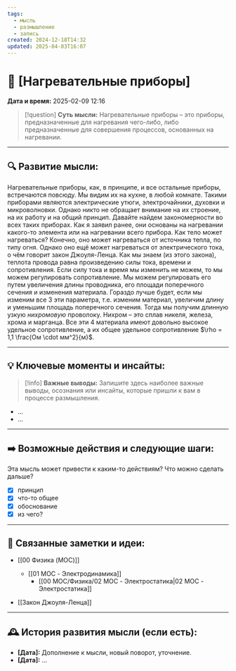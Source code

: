 ```yaml
---
tags:
  - мысль
  - размышление
  - запись
created: 2024-12-18T14:32
updated: 2025-04-03T16:07
---
```


# 💭  [Нагревательные приборы]

**Дата и время:** 2025-02-09 12:16

> [!question] **Суть мысли:**
> Нагревательные приборы – это приборы, предназначенные для нагревания чего-либо, либо предназначенные для совершения процессов, основанных на нагревании.

---

## 🔍 Развитие мысли:

Нагревательные приборы, как, в принципе, и все остальные приборы, встречаются повсюду. Мы видим их на кухне, в любой комнате. Такими приборами являются электрические утюги, электрочайники, духовки и микроволновки. Однако никто не обращает внимание на их строение, на их работу и на общий принцип.
Давайте найдем закономерности во всех таких приборах. Как я заявил ранее, они основаны на нагревании какого-то элемента или на нагревании всего прибора. Как тело может нагреваться? Конечно, оно может нагреваться от источника тепла, по типу огня. Однако оно ещё может нагреваться от электрического тока, о чём говорит закон Джоуля-Ленца. Как мы знаем (из этого закона), теплота провода равна произведению силы тока, времени и сопротивления. Если силу тока и время мы изменить не можем, то мы можем регулировать сопротивление. Мы можем регулировать его путем увеличения длины проводника, его площади поперечного сечения и изменения материала. Гораздо лучше будет, если мы изменим все 3 эти параметра, т.е. изменим материал, увеличим длину и уменьшим площадь поперечного сечения. Тогда мы получим длинную узкую *нихромовую* проволоку.
Нихром – это сплав никеля, железа, хрома и марганца. Все эти 4 материала имеют довольно высокое удельное сопротивление, а их общее удельное сопротивление $\rho = 1,1 \frac{Ом \cdot мм^2}{м}$.

---

## 💡 Ключевые моменты и инсайты:

> [!info] **Важные выводы:**
> Запишите здесь наиболее важные выводы, осознания или инсайты, которые пришли к вам в процессе размышления.

- ...
- ...

---

## ➡️ Возможные действия и следующие шаги:

Эта мысль может привести к каким-то действиям? Что можно сделать дальше?

- [x] принцип
- [x] что-то общее
- [x] обоснование
- [x] из чего?
---

## 🔄 Связанные заметки и идеи:

- [[00 Физика (MOC)]]
	- [[01 MOC - Электродинамика]]
		- [[00 MOC/Физика/02 MOC - Электростатика|02 MOC - Электростатика]]

- [[Закон Джоуля-Ленца]]

---

## 🕰️ История развития мысли (если есть):

* **[Дата]:**  Дополнение к мысли, новый поворот, уточнение.
* **[Дата]:**  ...